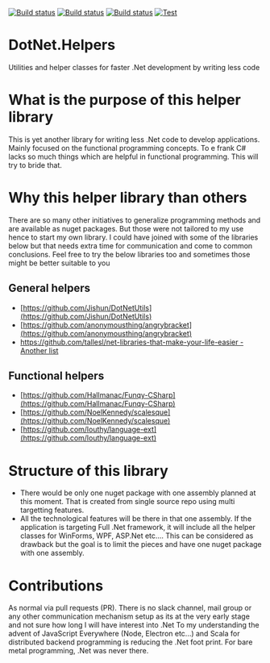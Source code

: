 [![Build status](https://ci.appveyor.com/api/projects/status/ry2o7n3as7j0axp8?svg=true)](https://ci.appveyor.com/project/joymon/dotnet-helpers) [![Build status](https://img.shields.io/nuget/v/DotNet.Helpers.svg)](https://www.nuget.org/packages/DotNet.Helpers) [![Build status](https://img.shields.io/nuget/dt/DotNet.Helpers.svg)](https://www.nuget.org/packages/DotNet.Helpers) [![Test](https://img.shields.io/appveyor/tests/joymon/dotnet-helpers.svg)](https://img.shields.io/appveyor/tests/joymon/dotnet-helpers.svg)

# DotNet.Helpers
Utilities and helper classes for faster .Net development by writing less code

# What is the purpose of this helper library
This is yet another library for writing less .Net code to develop applications. Mainly focused on the functional programming concepts. To e frank C# lacks so much things which are helpful in functional programming. This will try to bride that.

# Why this helper library than others
There are so many other initiatives to generalize programming methods and are available as nuget packages. But those were not tailored to my use hence to start my own library. I could have joined with some of the libraries below but that needs extra time for communication and come to common conclusions. Feel free to try the below libraries too and sometimes those might be better suitable to you

## General helpers

- [https://github.com/Jishun/DotNetUtils](https://github.com/Jishun/DotNetUtils)
- [https://github.com/anonymousthing/angrybracket](https://github.com/anonymousthing/angrybracket)
- [https://github.com/tallesl/net-libraries-that-make-your-life-easier - Another list](https://github.com/tallesl/net-libraries-that-make-your-life-easier)

## Functional helpers

- [https://github.com/Hallmanac/Funqy-CSharp](https://github.com/Hallmanac/Funqy-CSharp)
- [https://github.com/NoelKennedy/scalesque](https://github.com/NoelKennedy/scalesque)
- [https://github.com/louthy/language-ext](https://github.com/louthy/language-ext)

# Structure of this library

- There would be only one nuget package with one assembly planned at this moment. That is created from single source repo using multi targetting features.
- All the technological features will be there in that one assembly. If the application is targeting Full .Net framework, it will include all the helper classes for WinForms, WPF, ASP.Net etc.... This can be considered as drawback but the goal is to limit the pieces and have one nuget package with one assembly.

# Contributions

As normal via pull requests (PR). There is no slack channel, mail group or any other communication mechanism setup as its at the very early stage and not sure how long I will have interest into .Net
To my understanding the advent of JavaScript Everywhere (Node, Electron etc...) and Scala for distributed backend programming is reducing the .Net foot print. For bare metal programming, .Net was never there.
